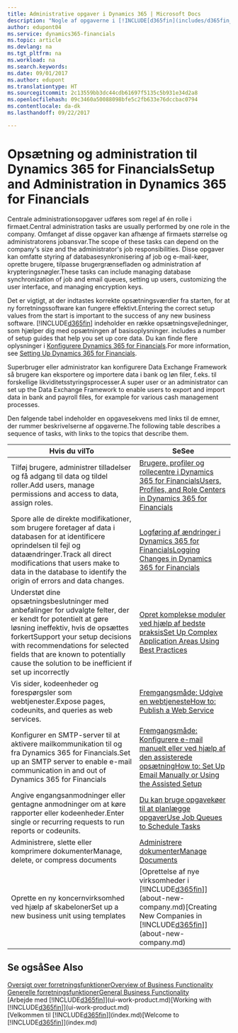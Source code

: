 ```yaml
---
title: Administrative opgaver i Dynamics 365 | Microsoft Docs
description: "Nogle af opgaverne i [!INCLUDE[d365fin](includes/d365fin_md.md)] kræver central administration og installation. Se, hvilke opgaver det er, og få at vide, hvad du skal gøre."
author: edupont04
ms.service: dynamics365-financials
ms.topic: article
ms.devlang: na
ms.tgt_pltfrm: na
ms.workload: na
ms.search.keywords: 
ms.date: 09/01/2017
ms.author: edupont
ms.translationtype: HT
ms.sourcegitcommit: 2c13559bb3dc44cdb61697f5135c5b931e34d2a8
ms.openlocfilehash: 09c3460a50088098bfe5c2fb633e76dccbac0794
ms.contentlocale: da-dk
ms.lasthandoff: 09/22/2017

---
```

# <a name="setup-and-administration-in-dynamics-365-for-financials"></a><span data-ttu-id="4d3fa-104">Opsætning og administration til Dynamics 365 for Financials</span><span class="sxs-lookup"><span data-stu-id="4d3fa-104">Setup and Administration in Dynamics 365 for Financials</span></span>
<span data-ttu-id="4d3fa-105">Centrale administrationsopgaver udføres som regel af én rolle i firmaet.</span><span class="sxs-lookup"><span data-stu-id="4d3fa-105">Central administration tasks are usually performed by one role in the company.</span></span> <span data-ttu-id="4d3fa-106">Omfanget af disse opgaver kan afhænge af firmaets størrelse og administratorens jobansvar.</span><span class="sxs-lookup"><span data-stu-id="4d3fa-106">The scope of these tasks can depend on the company's size and the administrator's job responsibilities.</span></span> <span data-ttu-id="4d3fa-107">Disse opgaver kan omfatte styring af databasesynkronisering af job og e-mail-køer, oprette brugere, tilpasse brugergrænsefladen og administration af krypteringsnøgler.</span><span class="sxs-lookup"><span data-stu-id="4d3fa-107">These tasks can include managing database synchronization of job and email queues, setting up users, customizing the user interface, and managing encryption keys.</span></span>  

<span data-ttu-id="4d3fa-108">Det er vigtigt, at der indtastes korrekte opsætningsværdier fra starten, for at ny forretningssoftware kan fungere effektivt.</span><span class="sxs-lookup"><span data-stu-id="4d3fa-108">Entering the correct setup values from the start is important to the success of any new business software.</span></span> [!INCLUDE[d365fin](includes/d365fin_md.md)]<span data-ttu-id="4d3fa-109"> indeholder en række opsætningsvejledninger, som hjælper dig med opsætningen af basisoplysninger.</span><span class="sxs-lookup"><span data-stu-id="4d3fa-109"> includes a number of setup guides that help you set up core data.</span></span> <span data-ttu-id="4d3fa-110">Du kan finde flere oplysninger i [Konfigurere Dynamics 365 for Financials](setup.md).</span><span class="sxs-lookup"><span data-stu-id="4d3fa-110">For more information, see [Setting Up Dynamics 365 for Financials](setup.md).</span></span>

<!--Whether you use [!INCLUDE[rim](../../includes/rim_md.md)] to implement setup values or you manually enter them in the new company, you can support your setup decisions with some general recommendations for selected setup fields that are known to potentially cause the solution to be inefficient if defined incorrectly.-->  

<span data-ttu-id="4d3fa-111">Superbruger eller administrator kan konfigurere Data Exchange Framework så brugere kan eksportere og importere data i bank og løn filer, f.eks. til forskellige likviditetsstyringsprocesser.</span><span class="sxs-lookup"><span data-stu-id="4d3fa-111">A super user or an administrator can set up the Data Exchange Framework to enable users to export and import data in bank and payroll files, for example for various cash management processes.</span></span>  

<span data-ttu-id="4d3fa-112">Den følgende tabel indeholder en opgavesekvens med links til de emner, der rummer beskrivelserne af opgaverne.</span><span class="sxs-lookup"><span data-stu-id="4d3fa-112">The following table describes a sequence of tasks, with links to the topics that describe them.</span></span>   

|<span data-ttu-id="4d3fa-113">**Hvis du vil**</span><span class="sxs-lookup"><span data-stu-id="4d3fa-113">**To**</span></span>|<span data-ttu-id="4d3fa-114">**Se**</span><span class="sxs-lookup"><span data-stu-id="4d3fa-114">**See**</span></span>|  
|------------|-------------|  
|<span data-ttu-id="4d3fa-115">Tilføj brugere, administrer tilladelser og få adgang til data og tildel roller.</span><span class="sxs-lookup"><span data-stu-id="4d3fa-115">Add users, manage permissions and access to data, assign roles.</span></span>|[<span data-ttu-id="4d3fa-116">Brugere, profiler og rollecentre i Dynamics 365 for Financials</span><span class="sxs-lookup"><span data-stu-id="4d3fa-116">Users, Profiles, and Role Centers in Dynamics 365 for Financials</span></span>](admin-users-profiles-roles.md)|  
|<span data-ttu-id="4d3fa-117">Spore alle de direkte modifikationer, som brugere foretager af data i databasen for at identificere oprindelsen til fejl og dataændringer.</span><span class="sxs-lookup"><span data-stu-id="4d3fa-117">Track all direct modifications that users make to data in the database to identify the origin of errors and data changes.</span></span>|[<span data-ttu-id="4d3fa-118">Logføring af ændringer i Dynamics 365 for Financials</span><span class="sxs-lookup"><span data-stu-id="4d3fa-118">Logging Changes in Dynamics 365 for Financials</span></span>](across-log-changes.md)|  
|<span data-ttu-id="4d3fa-119">Understøt dine opsætningsbeslutninger med anbefalinger for udvalgte felter, der er kendt for potentielt at gøre løsning ineffektiv, hvis de opsættes forkert</span><span class="sxs-lookup"><span data-stu-id="4d3fa-119">Support your setup decisions with recommendations for selected fields that are known to potentially cause the solution to be inefficient if set up incorrectly</span></span>|[<span data-ttu-id="4d3fa-120">Opret komplekse moduler ved hjælp af bedste praksis</span><span class="sxs-lookup"><span data-stu-id="4d3fa-120">Set Up Complex Application Areas Using Best Practices</span></span>](set-up-complex-application-areas-using-best-practices.md)|  
|<span data-ttu-id="4d3fa-121">Vis sider, kodeenheder og forespørgsler som webtjenester.</span><span class="sxs-lookup"><span data-stu-id="4d3fa-121">Expose pages, codeunits, and queries as web services.</span></span>|[<span data-ttu-id="4d3fa-122">Fremgangsmåde: Udgive en webtjeneste</span><span class="sxs-lookup"><span data-stu-id="4d3fa-122">How to: Publish a Web Service</span></span>](across-how-publish-web-service.md)|  
|<span data-ttu-id="4d3fa-123">Konfigurer en SMTP-server til at aktivere mailkommunikation til og fra Dynamics 365 for Financials.</span><span class="sxs-lookup"><span data-stu-id="4d3fa-123">Set up an SMTP server to enable e-mail communication in and out of Dynamics 365 for Financials</span></span>| [<span data-ttu-id="4d3fa-124">Fremgangsmåde: Konfigurere e-mail manuelt eller ved hjælp af den assisterede opsætning</span><span class="sxs-lookup"><span data-stu-id="4d3fa-124">How to: Set Up Email Manually or Using the Assisted Setup</span></span>](madeira-how-setup-email.md)|  
|<span data-ttu-id="4d3fa-125">Angive engangsanmodninger eller gentagne anmodninger om at køre rapporter eller kodeenheder.</span><span class="sxs-lookup"><span data-stu-id="4d3fa-125">Enter single or recurring requests to run reports or codeunits.</span></span>|[<span data-ttu-id="4d3fa-126">Du kan bruge opgavekøer til at planlægge opgaver</span><span class="sxs-lookup"><span data-stu-id="4d3fa-126">Use Job Queues to Schedule Tasks</span></span>](admin-job-queues-schedule-tasks.md)|  
|<span data-ttu-id="4d3fa-127">Administrere, slette eller komprimere dokumenter</span><span class="sxs-lookup"><span data-stu-id="4d3fa-127">Manage, delete, or compress documents</span></span>|[<span data-ttu-id="4d3fa-128">Administrere dokumenter</span><span class="sxs-lookup"><span data-stu-id="4d3fa-128">Manage Documents</span></span>](admin-manage-documents.md)|  
|<span data-ttu-id="4d3fa-129">Oprette en ny koncernvirksomhed ved hjælp af skabeloner</span><span class="sxs-lookup"><span data-stu-id="4d3fa-129">Set up a new business unit using templates</span></span>|<span data-ttu-id="4d3fa-130">[Oprettelse af nye virksomheder i [!INCLUDE[d365fin](includes/d365fin_md.md)]](about-new-company.md)</span><span class="sxs-lookup"><span data-stu-id="4d3fa-130">[Creating New Companies in [!INCLUDE[d365fin](includes/d365fin_md.md)]](about-new-company.md)</span></span>|  

## <a name="see-also"></a><span data-ttu-id="4d3fa-131">Se også</span><span class="sxs-lookup"><span data-stu-id="4d3fa-131">See Also</span></span>
[<span data-ttu-id="4d3fa-132">Oversigt over forretningsfunktioner</span><span class="sxs-lookup"><span data-stu-id="4d3fa-132">Overview of Business Functionality</span></span>](madeira-business-functionality.md)  
[<span data-ttu-id="4d3fa-133">Generelle forretningsfunktioner</span><span class="sxs-lookup"><span data-stu-id="4d3fa-133">General Business Functionality</span></span>](ui-across-business-areas.md)  
<span data-ttu-id="4d3fa-134">[Arbejde med [!INCLUDE[d365fin](includes/d365fin_md.md)]](ui-work-product.md)</span><span class="sxs-lookup"><span data-stu-id="4d3fa-134">[Working with [!INCLUDE[d365fin](includes/d365fin_md.md)]](ui-work-product.md)</span></span>  
<span data-ttu-id="4d3fa-135">[Velkommen til [!INCLUDE[d365fin](includes/d365fin_md.md)]](index.md)</span><span class="sxs-lookup"><span data-stu-id="4d3fa-135">[Welcome to [!INCLUDE[d365fin](includes/d365fin_md.md)]](index.md)</span></span>  

